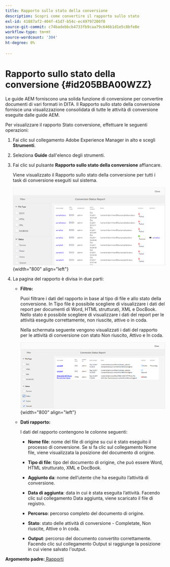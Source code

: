 ```yaml
---
title: Rapporto sullo stato della conversione
description: Scopri come convertire il rapporto sullo stato
exl-id: 41887af2-404f-41d7-b54c-ec49797200f0
source-git-commit: c74badebbcb4733fb9caa79c646b1d1e5c8bfe8e
workflow-type: tm+mt
source-wordcount: '304'
ht-degree: 0%

---
```


# Rapporto sullo stato della conversione {#id205BBA00WZZ}

Le guide AEM forniscono una solida funzione di conversione per convertire documenti di vari formati in DITA. Il Rapporto sullo stato della conversione fornisce una visualizzazione consolidata di tutte le attività di conversione eseguite dalle guide AEM.

Per visualizzare il rapporto Stato conversione, effettuare le seguenti operazioni:

1. Fai clic sul collegamento Adobe Experience Manager in alto e scegli **Strumenti**.

1. Seleziona **Guide** dall&#39;elenco degli strumenti.

1. Fai clic sul pulsante **Rapporto sullo stato della conversione** affiancare.

   Viene visualizzato il Rapporto sullo stato della conversione per tutti i task di conversione eseguiti sul sistema.

   ![](images/conversion-status-report.png){width="800" align="left"}

1. La pagina del rapporto è divisa in due parti:

   - **Filtro:**

      Puoi filtrare i dati del rapporto in base al tipo di file e allo stato della conversione. In Tipo file è possibile scegliere di visualizzare i dati del report per documenti di Word, HTML strutturati, XML e DocBook. Nello stato è possibile scegliere di visualizzare i dati del report per le attività eseguite correttamente, non riuscite, attive o in coda.

      Nella schermata seguente vengono visualizzati i dati del rapporto per le attività di conversione con stato Non riuscito, Attivo e In coda.

      ![](images/conversion-report-failed-active-queued.png){width="800" align="left"}

   - **Dati rapporto:**

      I dati del rapporto contengono le colonne seguenti:

      - **Nome file**: nome del file di origine su cui è stato eseguito il processo di conversione. Se si fa clic sul collegamento Nome file, viene visualizzata la posizione del documento di origine.

      - **Tipo di file**: tipo del documento di origine, che può essere Word, HTML strutturato, XML e DocBook.

      - **Aggiunto da**: nome dell’utente che ha eseguito l’attività di conversione.

      - **Data di aggiunta**: data in cui è stata eseguita l’attività. Facendo clic sul collegamento Data aggiunta, viene scaricato il file di registro.

      - **Percorso**: percorso completo del documento di origine.

      - **Stato**: stato delle attività di conversione - Completate, Non riuscite, Attive o In coda.

      - **Output**: percorso del documento convertito correttamente. Facendo clic sul collegamento Output si raggiunge la posizione in cui viene salvato l&#39;output.


**Argomento padre:**[ Rapporti](reports-intro.md)
